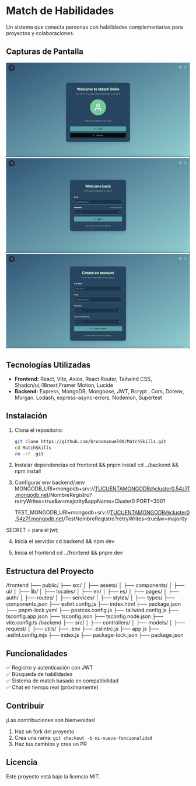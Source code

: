 # Match de Habilidades

Un sistema que conecta personas con habilidades complementarias para proyectos y colaboraciones.

## Capturas de Pantalla
![Vista Principal](./screenshots/principal.png)
![Login](./screenshots/login.png)
![Registro](./screenshots/register.png)

## Tecnologías Utilizadas
- **Frontend:** React, Vite, Axios, React Router, Tailwind CSS, Shadcn/ui,i18next,Framer Motion, Lucide
- **Backend:** Express, MongoDB, Mongoose, JWT, Bcrypt , Cors, Dotenv, Morgan. Lodash, express-async-errors, Nodemon, Supertest

## Instalación
1. Clona el repositorio:
   ```sh
   git clone https://github.com/brunomanuel00/MatchSkills.git
   cd MatchSkills
   rm -rf .git

2. Instalar dependencias
   cd frontend && pnpm install
   cd ../backend && npm install
3. Configurar env
   backend/.env
   MONGODB_URI=mongodb+srv://TUCUENTAMONGODB@cluster0.54z7f.mongodb.net/NombreRegistro?retryWrites=true&w=majority&appName=Cluster0
   PORT=3001

   TEST_MONGODB_URI=mongodb+srv://TUCUENTAMONGODB@cluster0.54z7f.mongodb.net/TestNombreRegistro?retryWrites=true&w=majority

SECRET = para el jwt;

4. Inicia el servidor
   cd backend && npm dev

5. Inicia el frontend
   cd ../frontend && pnpm dev

## Estructura del Proyecto
/frontend
  ├── public/
  ├── src/
  │   ├── assets/
  │   ├── components/
  │       ├── ui/
  │   ├── lib/
  │   ├── locales/
  │       ├── en/
  │       ├── es/
  │   ├── pages/
  │       ├── auth/
  │   ├── routes/
  │   ├── services/
  │   ├── styles/
  │   ├── types/
  ├── components.json
  ├── eslint.config.js
  ├── index.html
  ├── package.json
  ├── pnpm-lock.yaml
  ├── postcss.config.js
  ├── tailwind.config.js
  ├── tsconfig.app.json
  ├── tsconfig.json
  ├── tsconfig.node.json
  ├── vite.config.ts
/backend
  ├── src/
  │   ├── controllers/
  │   ├── models/
  │   ├── request/
  │   ├── utils/
  ├── .env
  ├── .eslintrc.js
  ├── app.js
  ├── .eslint.config.mjs
  ├── index.js
  ├── package-lock.json
  ├── package.json

## Funcionalidades
✅ Registro y autenticación con JWT  
✅ Búsqueda de habilidades  
✅ Sistema de match basado en compatibilidad  
✅ Chat en tiempo real (próximamente)

## Contribuir
¡Las contribuciones son bienvenidas!  
1. Haz un fork del proyecto  
2. Crea una rama: `git checkout -b mi-nueva-funcionalidad`  
3. Haz tus cambios y crea un PR  

## Licencia
Este proyecto está bajo la licencia MIT.